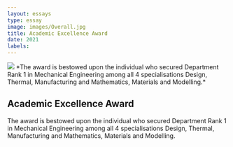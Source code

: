 ```yaml
---
layout: essays  
type: essay
image: images/Overall.jpg
title: Academic Excellence Award
date: 2021 
labels:
---
```


<img class="ui image" src="{{ site.baseurl }}/images/Overall.jpg ">
*The award is bestowed upon the individual who secured Department Rank 1 in Mechanical Engineering among all 4 specialisations Design, Thermal, Manufacturing and Mathematics, Materials and Modelling.*


## Academic Excellence Award
The award is bestowed upon the individual who secured Department Rank 1 in Mechanical Engineering among all 4 specialisations Design, Thermal, Manufacturing and Mathematics, Materials and Modelling.
